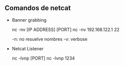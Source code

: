## Comandos de netcat

- Banner grabbing

    nc -nv [IP ADDRESS] [PORT]
    nc -nv 192.168.122.1 22

    -n: no resuelve nombres
    -v: verbose

- Netcat Listener

    nc -lvnp [PORT]
    nc -lvnp 1234


